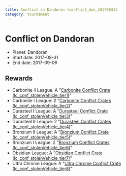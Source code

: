 ```yaml
---
title: Conflict on Dandoran (conflict_dan_20170831)
category: tournament
---
```

# Conflict on Dandoran

  * Planet: Dandoran
  * Start date: 2017-08-31
  * End date: 2017-09-06

## Rewards

  * Carbonite II League: A "[Carbonite Conflict Crate (lc_conf_stolenVehicle_tier1)](lc_conf_stolenVehicle_tier1.html)"
  * Carbonite I League: 2 "[Carbonite Conflict Crates (lc_conf_stolenVehicle_tier2)](lc_conf_stolenVehicle_tier2.html)"
  * Durasteel I League: A "[Durasteel Conflict Crate (lc_conf_stolenVehicle_tier3)](lc_conf_stolenVehicle_tier3.html)"
  * Durasteel II League: 2 "[Durasteel Conflict Crates (lc_conf_stolenVehicle_tier4)](lc_conf_stolenVehicle_tier4.html)"
  * Bronzium II League: A "[Bronzium Conflict Crate (lc_conf_stolenVehicle_tier5)](lc_conf_stolenVehicle_tier5.html)"
  * Bronzium I League: 2 "[Bronzium Conflict Crates (lc_conf_stolenVehicle_tier6)](lc_conf_stolenVehicle_tier6.html)"
  * Obsidian League: A "[Obsidian Conflict Crate (lc_conf_stolenVehicle_tier7)](lc_conf_stolenVehicle_tier7.html)"
  * Ultra Chrome League: A "[Ultra Chrome Conflict Crate (lc_conf_stolenVehicle_tier8)](lc_conf_stolenVehicle_tier8.html)"
